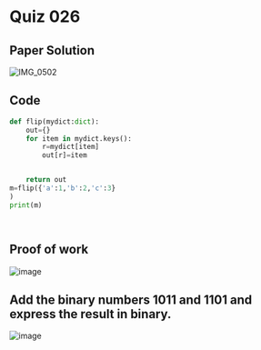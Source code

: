 # Quiz 026

## Paper Solution
![IMG_0502](https://github.com/user-attachments/assets/68b2c896-faff-45c8-bb6a-8dfd540d1c45)



## Code
```.py
def flip(mydict:dict):
    out={}
    for item in mydict.keys():
        r=mydict[item]
        out[r]=item


    return out
m=flip({'a':1,'b':2,'c':3}
)
print(m)




```

## Proof of work


![image](https://github.com/user-attachments/assets/8dab940e-776c-46b0-bc17-ce4e2834d356)

## Add the binary numbers 1011 and 1101 and express the result in binary.
![image](https://github.com/user-attachments/assets/c3600a85-0584-4bc8-a905-09d4c07361c7)





